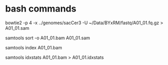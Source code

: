# bash commands

bowtie2 -p 4 -x ../genomes/sacCer3 -U ~/Data/BYxRM/fastq/A01_01.fq.gz > A01_01.sam

samtools sort -o A01_01.bam A01_01.sam

samtools index A01_01.bam

samtools idxstats A01_01.bam > A01_01.idxstats

